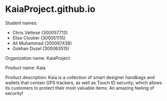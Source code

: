 # KaiaProject.github.io


Student names: 
- Chris Vettese (300057713)
- Elise Cloutier (300051115)
- Ali Muhammad (300067438)
- Gokhan Duzel (300063515)

Organization name: 
KaiaProject

Product name:
Kaia

Product description:
Kaia is a collection of smart designer handbags and wallets that contain GPS trackers, as well as Touch ID security, which allows its customers to protect their most valuable items. An amazing feeling of security!

##
